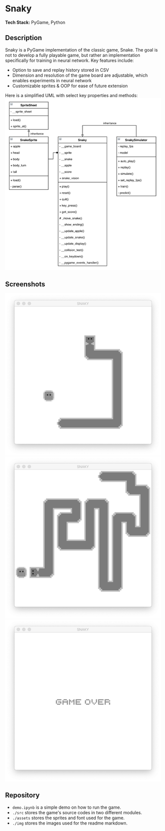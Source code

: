 # Snaky  
**Tech Stack:** PyGame, Python

## Description
Snaky is a PyGame implementation of the classic game, Snake. The goal is not to develop a fully playable game, but rather an implementation specifically for training in neural network. Key features include:
- Option to save and replay history stored in CSV
- Dimension and resolution of the game board are adjustable, which enables experiments in neural network
- Customizable sprites & OOP for ease of future extension

Here is a simplified UML with select key properties and methods:  
<img src="./img/uml.png" width="600"/>

## Screenshots
![](./img/screenshot_01.png)
![](./img/screenshot_02.png)
![](./img/screenshot_03.png)

## Repository 

- `demo.ipynb` is a simple demo on how to run the game.
- `./src` stores the game's source codes in two different modules.
- `./assets` stores the sprites and font used for the game.
- `./img` stores the images used for the readme markdown.  

